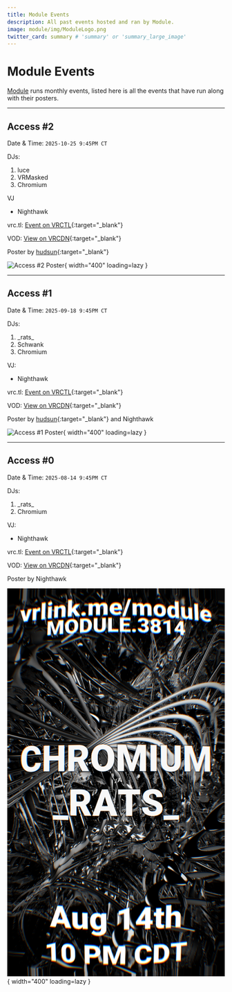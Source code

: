 ```yaml
---
title: Module Events
description: All past events hosted and ran by Module.
image: module/img/ModuleLogo.png
twitter_card: summary # 'summary' or 'summary_large_image'
---
```


# Module Events

[Module](index.md) runs monthly events, listed here is all the events that have run along with their posters.

---

## Access #2

Date & Time: `2025-10-25 9:45PM CT`

DJs:
<!---->
1. luce
2. VRMasked
3. Chromium
<!---->
VJ
<!---->
- Nighthawk
<!---->

vrc.tl: [Event on VRCTL](https://vrc.tl/event/17648){:target="_blank"}

VOD: [View on VRCDN](https://vrcdn.video/static/nighthawkvrc_ModuleAccess2){:target="_blank"}

Poster by [hudsun](https://x.com/hudsun_){:target="_blank"}

![Access #2 Poster](img/Access2.png){ width="400" loading=lazy }

---

## Access #1

Date & Time: `2025-09-18 9:45PM CT`

DJs:
<!---->
1. \_rats\_
2. Schwank
3. Chromium
<!---->
VJ:
<!---->
- Nighthawk
<!---->

vrc.tl: [Event on VRCTL](https://vrc.tl/event/16608){:target="_blank"}

VOD: [View on VRCDN](https://vrcdn.video/static/nighthawkvrc_ModuleAccess1){:target="_blank"}

Poster by [hudsun](https://x.com/hudsun_){:target="_blank"} and Nighthawk

![Access #1 Poster](img/Access1.png){ width="400" loading=lazy }

---

## Access #0

Date & Time: `2025-08-14 9:45PM CT`

DJs:
<!---->
1. \_rats\_
2. Chromium
<!---->
VJ:
<!---->
- Nighthawk
<!---->

vrc.tl: [Event on VRCTL](https://vrc.tl/event/15214){:target="_blank"}

VOD: [View on VRCDN](https://vrcdn.video/static/nighthawkvrc_ModuleAccess0){:target="_blank"}

Poster by Nighthawk

![Access #0 Poster](img/Access0.png){ width="400" loading=lazy }
